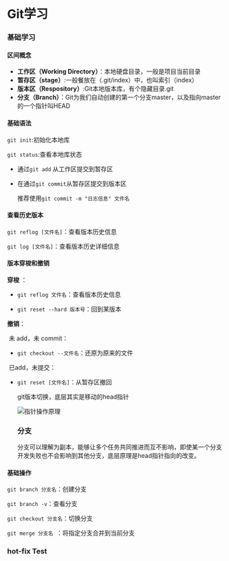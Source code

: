 # Git学习

### 基础学习

#### 区间概念

* **工作区（Working Directory）**：本地硬盘目录，一般是项目当前目录
* **暂存区（stage）**:一般餐放在（.git/index）中，也叫索引（index）
* **版本区（Respository）**:Git本地版本库，有个隐藏目录.git
* **分支（Branch）**：Git为我们自动创建的第一个分支master，以及指向master的一个指针叫HEAD

#### 基础语法

`git init`:初始化本地库

`git status`:查看本地库状态

* 通过`git add` 从工作区提交到暂存区

* 在通过`git commit`从暂存区提交到版本区

  推荐使用`git commit -m "日志信息" 文件名`

#### 查看历史版本

`git reflog [文件名]`：查看版本历史信息

`git log [文件名]`：查看版本历史详细信息

#### 版本穿梭和撤销

**穿梭** ：

* `git reflog 文件名`：查看版本历史信息

*  `git reset --hard 版本号`：回到某版本

**撤销**：

​	未 add，未 commit：

* `git checkout --文件名`：还原为原来的文件

​	已add，未提交：

* `git reset [文件名]`：从暂存区撤回

  git版本切换，底层其实是移动的head指针
  
  ![指针操作原理](C:\Users\naruto\Desktop\images\指针操作原理.png)
  
  ### 分支
  
  分支可以理解为副本，能够让多个任务共同推进而互不影响，即使某一个分支开发失败也不会影响到其他分支，底层原理是head指针指向的改变。

#### 基础操作

`git branch 分支名`：创建分支

`git branch -v`：查看分支

`git checkout 分支名`：切换分支

`git merge 分支名 `：将指定分支合并到当前分支

### hot-fix Test
